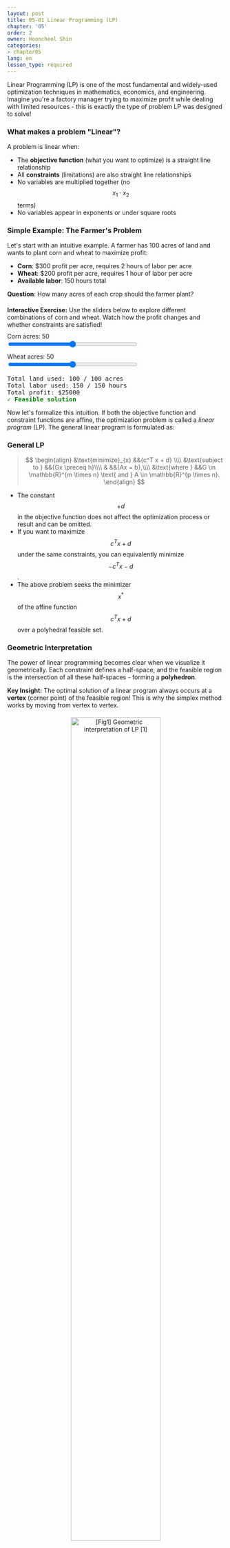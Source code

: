 ```yaml
---
layout: post
title: 05-01 Linear Programming (LP)
chapter: '05'
order: 2
owner: Hooncheol Shin
categories:
- chapter05
lang: en
lesson_type: required
---
```


<script src="https://d3js.org/d3.v7.min.js"></script>
<script src="https://polyfill.io/v3/polyfill.min.js?features=es6"></script>
<script id="MathJax-script" async src="https://cdn.jsdelivr.net/npm/mathjax@3/es5/tex-mml-chtml.js"></script>

Linear Programming (LP) is one of the most fundamental and widely-used optimization techniques in mathematics, economics, and engineering. Imagine you're a factory manager trying to maximize profit while dealing with limited resources - this is exactly the type of problem LP was designed to solve!

### What makes a problem "Linear"?

A problem is linear when:
- The **objective function** (what you want to optimize) is a straight line relationship
- All **constraints** (limitations) are also straight line relationships
- No variables are multiplied together (no $$x_1 \cdot x_2$$ terms)
- No variables appear in exponents or under square roots

### Simple Example: The Farmer's Problem

Let's start with an intuitive example. A farmer has 100 acres of land and wants to plant corn and wheat to maximize profit:

- **Corn**: $300 profit per acre, requires 2 hours of labor per acre
- **Wheat**: $200 profit per acre, requires 1 hour of labor per acre  
- **Available labor**: 150 hours total

**Question**: How many acres of each crop should the farmer plant?

<div id="farmer-problem-viz" style="margin: 20px 0;"></div>

<div class="content-box exercise-box">
<strong>Interactive Exercise:</strong> Use the sliders below to explore different combinations of corn and wheat. Watch how the profit changes and whether constraints are satisfied!

<div style="margin: 10px 0;">
  <label for="corn-acres">Corn acres: <span id="corn-value">50</span></label><br>
  <input type="range" id="corn-acres" min="0" max="100" value="50" style="width: 300px;">
</div>

<div style="margin: 10px 0;">
  <label for="wheat-acres">Wheat acres: <span id="wheat-value">50</span></label><br>
  <input type="range" id="wheat-acres" min="0" max="100" value="50" style="width: 300px;">
</div>

<div id="farmer-results" style="margin-top: 15px; font-family: monospace;">
  <div>Total land used: <span id="land-used">100</span> / 100 acres</div>
  <div>Total labor used: <span id="labor-used">150</span> / 150 hours</div>
  <div>Total profit: $<span id="total-profit">25000</span></div>
  <div id="feasibility-status" style="font-weight: bold; color: green;">✓ Feasible solution</div>
</div>
</div>

Now let's formalize this intuition. If both the objective function and constraint functions are affine, the optimization problem is called a *linear program* (LP). The general linear program is formulated as:

### General LP

>$$ \begin{align}
>    &\text{minimize}_{x} &&{c^T x + d} \\\\
>    &\text{subject to } &&{Gx \preceq h}\\\\
>    & &&{Ax = b},\\\\
>    &\text{where } &&G \in \mathbb{R}^{m \times n} \text{ and } A \in \mathbb{R}^{p \times n}.
>\end{align} $$

* The constant $$+d$$ in the objective function does not affect the optimization process or result and can be omitted.
* If you want to maximize $$c^T x + d$$ under the same constraints, you can equivalently minimize $$-c^T x - d$$.
* The above problem seeks the minimizer $$x^*$$ of the affine function $$c^T x + d$$ over a polyhedral feasible set.

### Geometric Interpretation

The power of linear programming becomes clear when we visualize it geometrically. Each constraint defines a half-space, and the feasible region is the intersection of all these half-spaces - forming a **polyhedron**.

<div class="content-box insight-box">
<strong>Key Insight:</strong> The optimal solution of a linear program always occurs at a <strong>vertex</strong> (corner point) of the feasible region! This is why the simplex method works by moving from vertex to vertex.
</div>

<div id="geometric-lp-viz" style="margin: 20px 0; text-align: center;"></div>

<figure class="image" style="align: center;">
<p align="center">
  <img src="{{ site.baseurl  }}/img/chapter_img/chapter05/05_01_geometric_interpretation_of_LP.png" alt="[Fig1] Geometric interpretation of LP [1]" width="70%">
  <figcaption style="text-align: center;">[Fig1] Traditional geometric interpretation of LP [1]</figcaption>
</p>
</figure>

## LP in Standard form

Why do we need a standard form? Many LP algorithms (like the simplex method) are designed to work with a specific format. Converting to standard form allows us to use these powerful algorithms consistently.

### Standard form LP
>$$ \begin{align}
>    &\text{minimize}_{x} &&{c^T x + d} \\\\
>    &\text{subject to } &&{A x = b} \\\\
>    & &&{x \succeq 0}.
>\end{align} $$

**Key characteristics of standard form:**
- **Objective**: Always minimization (maximization problems are converted by negating)
- **Constraints**: Only equality constraints (inequalities converted using slack variables)
- **Variables**: All variables must be non-negative

<div class="content-box insight-box">
<strong>Why Standard Form?</strong> 
<ul>
<li><strong>Algorithmic efficiency:</strong> Simplex method works directly on standard form</li>
<li><strong>Theoretical analysis:</strong> Easier to prove optimality conditions</li>
<li><strong>Software implementation:</strong> Most LP solvers expect standard form input</li>
</ul>
</div>

All general LPs can be converted to standard form using the following steps:

### Converting LPs to standard form
**Step 1.** Use slack variables $$s$$ to convert inequality constraints into equality constraints:
> $$ \begin{align}
>     &\text{minimize}_{x, s} &&{c^T x + d} \\\\
>     &\text{subject to } &&{Gx + s = h} \\\\
>     & &&{Ax = b},\\\\
>     & &&{s \succeq 0}.
> \end{align} $$

**Step 2.** Replace each variable $$x$$ with two nonnegative variables:
$$ x = x^{+}  - x^{-} $$, where $$ x^{+} \text{, } x^{-} \succeq 0 $$.

> $$ \begin{align}
>     &\text{minimize}_{x^{+}, x^{-}, s} &&{c^Tx^{+} - c^Tx^{-} + d} \\\\
>     &\text{subject to } &&{Gx^{+} - Gx^{-} + s = h} \\\\
>     & &&{Ax^{+} - Ax^{-} = b},\\\\
>     & &&{s \succeq 0}\\\\
>     & &&{x^{+} \succeq 0}, {x^{-} \succeq 0}.
> \end{align} $$

**Step 3.** Define $$ \tilde{x} $$, $$ \tilde{c} $$, $$ \tilde{b} $$, and $$ \tilde{A} $$ as follows:

> $$\tilde{x} =
> \begin{bmatrix}
> x^{+} \\\\
> x^{-} \\\\
> s
> \end{bmatrix}, 
> \tilde{c} =
> \begin{bmatrix}
> c \\\\
> -c \\\\
> 0
> \end{bmatrix},
> \tilde{b} =
> \begin{bmatrix}
> h \\\\
> b
> \end{bmatrix}
> $$, 
> $$
> \tilde{A} =
> \begin{bmatrix}
> G & -G & I\\\\
> A & -A & O
> \end{bmatrix}
> $$

**Step 4.** Substitute $$ \tilde{x} $$, $$ \tilde{c} $$, $$ \tilde{b} $$, and $$ \tilde{A} $$ into the problem from Step 2:

> $$ \begin{align}
>     &\text{minimize}_{\tilde{x}} &&{\tilde{c}^T \tilde{x} + d} \\\\
>     &\text{subject to} &&{\tilde{A} \tilde{x} = \tilde{b}} \\\\
>     & &&{\tilde{x} \succeq 0}.
> \end{align} $$

### Example - Diet program

The diet problem is a classic application of linear programming, first studied during World War II to find the most economical way to feed soldiers while meeting nutritional requirements.

**Problem Setup:** Find the cheapest combination of foods that meets all nutritional requirements.

> $$ \begin{align}
>     &\text{minimize}_{x} &&{c^T x} \\\\
>     &\text{subject to } &&{Dx \succeq d} \\\\
>     & &&{x \succeq 0}.
> \end{align} $$

**Variables and Parameters:**
* $$ c_j $$: Cost per unit of food item j ($/unit)
* $$ d_i $$: Minimum recommended intake for nutrient i (units/day)
* $$ D_{ij} $$: Amount of nutrient i in food item j (units of nutrient per unit of food)
* $$ x_j $$: Amount of food item j in the diet (units/day)

<div class="content-box exercise-box">
<strong>Interactive Diet Optimizer:</strong> Let's solve a simplified diet problem with 3 foods and 2 nutrients!

<div style="display: grid; grid-template-columns: 1fr 1fr 1fr; gap: 15px; margin: 15px 0;">
  <div style="text-align: center;">
    <strong>Bread</strong><br>
    Cost: $2/loaf<br>
    Protein: 4g/loaf<br>
    Calories: 200/loaf
  </div>
  <div style="text-align: center;">
    <strong>Milk</strong><br>
    Cost: $3/liter<br>
    Protein: 8g/liter<br>
    Calories: 150/liter
  </div>
  <div style="text-align: center;">
    <strong>Meat</strong><br>
    Cost: $8/kg<br>
    Protein: 20g/kg<br>
    Calories: 300/kg
  </div>
</div>

<div style="margin: 15px 0;">
  <strong>Requirements:</strong>
  <div>Minimum protein: <input type="number" id="min-protein" value="20" min="10" max="50" style="width: 60px;"> grams/day</div>
  <div>Minimum calories: <input type="number" id="min-calories" value="800" min="500" max="1500" style="width: 80px;"> calories/day</div>
</div>

<button id="solve-diet" style="background-color: #4CAF50; color: white; padding: 10px 20px; border: none; border-radius: 4px; cursor: pointer;">Solve Diet Problem</button>

<div id="diet-results" style="margin-top: 15px; font-family: monospace; background-color: #f9f9f9; padding: 10px; border-radius: 4px;">
  <div>Click "Solve Diet Problem" to see the optimal solution!</div>
</div>
</div>

<div class="content-box insight-box">
<strong>Real-world Applications:</strong>
<ul>
<li><strong>Military logistics:</strong> Feeding troops cost-effectively</li>
<li><strong>Hospital meal planning:</strong> Meeting patient dietary requirements</li>
<li><strong>Animal feed optimization:</strong> Livestock nutrition at minimum cost</li>
<li><strong>School lunch programs:</strong> Nutritious meals within budget constraints</li>
</ul>
</div>

## The Simplex Algorithm

The **Simplex Algorithm**, developed by George Dantzig in 1947, is one of the most important algorithms in optimization history. It revolutionized linear programming by providing an efficient method to solve LP problems systematically.

### Why Simplex Works: The Fundamental Theorem

<div class="content-box insight-box">
<strong>Fundamental Theorem of Linear Programming:</strong> If a linear program has an optimal solution, then there exists an optimal solution that occurs at a vertex (extreme point) of the feasible region.
</div>

This theorem is the key insight behind the Simplex algorithm. Instead of searching the entire feasible region (which could be infinite), we only need to check the finite number of vertices!

### How Simplex Works: The Strategy

The Simplex algorithm follows this elegant strategy:

1. **Start** at any vertex of the feasible region
2. **Check** if the current vertex is optimal  
3. **Move** to an adjacent vertex that improves the objective function
4. **Repeat** until no improvement is possible (optimal solution found)

### Simplex Algorithm Steps

Let's walk through the algorithm step by step using our standard form LP:

> $$ \begin{align}
>     &\text{minimize}_{x} &&{c^T x} \\\\
>     &\text{subject to } &&{A x = b} \\\\
>     & &&{x \succeq 0}.
> \end{align} $$

**Step 1: Initial Setup**
- Convert the LP to standard form (if not already)
- Find an initial basic feasible solution (vertex)
- Set up the simplex tableau

**Step 2: Optimality Test**
- Check if the current solution is optimal
- If all reduced costs are non-negative, we're done!

**Step 3: Choose Entering Variable**
- Select the variable with the most negative reduced cost
- This determines the direction to move

**Step 4: Choose Leaving Variable**  
- Use the minimum ratio test to avoid infeasibility
- This determines how far to move

**Step 5: Pivot Operation**
- Update the tableau using Gaussian elimination
- Move to the new vertex

**Step 6: Repeat**
- Go back to Step 2 until optimal

### Interactive Simplex Example

Let's solve a simple 2D problem step by step to see how Simplex works in practice:

<div class="content-box exercise-box">
<strong>Interactive Simplex Solver:</strong> Watch the algorithm move from vertex to vertex!

**Problem:**
$$\begin{align}
\text{maximize } & 3x_1 + 2x_2 \\
\text{subject to } & x_1 + x_2 \leq 4 \\
& 2x_1 + x_2 \leq 6 \\
& x_1, x_2 \geq 0
\end{align}$$

<div id="simplex-interactive" style="margin: 20px 0;"></div>

<div style="margin: 15px 0;">
  <button id="simplex-step" style="background-color: #2196F3; color: white; padding: 10px 20px; border: none; border-radius: 4px; cursor: pointer; margin-right: 10px;">Next Step</button>
  <button id="simplex-reset" style="background-color: #f44336; color: white; padding: 10px 20px; border: none; border-radius: 4px; cursor: pointer;">Reset</button>
</div>

<div id="simplex-status" style="margin-top: 15px; font-family: monospace; background-color: #f9f9f9; padding: 15px; border-radius: 4px;">
  <div><strong>Step 0:</strong> Starting at origin (0, 0)</div>
  <div>Current objective value: 0</div>
  <div>Click "Next Step" to begin the Simplex algorithm!</div>
</div>

<div id="simplex-tableau" style="margin-top: 15px; font-family: monospace; background-color: #f0f8ff; padding: 15px; border-radius: 4px;">
  <strong>Current Simplex Tableau:</strong>
  <div id="tableau-content" style="margin-top: 10px;">
    Click "Next Step" to see the tableau!
  </div>
</div>
</div>

### Why Simplex is Efficient

Despite having potentially exponential worst-case complexity, Simplex is remarkably efficient in practice:

<div class="content-box insight-box">
<strong>Simplex Efficiency:</strong>
<ul>
<li><strong>Average case:</strong> Typically visits only 2-3 times the number of constraints</li>
<li><strong>Practical problems:</strong> Often solves in polynomial time</li>
<li><strong>Warm starts:</strong> Can reuse previous solutions when problem changes slightly</li>
<li><strong>Degeneracy handling:</strong> Modern implementations handle degenerate cases well</li>
</ul>
</div>

### Simplex Variants and Modern Developments

**Revised Simplex Method:**
- More numerically stable
- Better for sparse matrices  
- Used in most commercial solvers

**Dual Simplex Method:**
- Starts with dual feasible solution
- Useful for sensitivity analysis
- Better for certain problem types

**Interior Point Methods:**
- Polynomial-time complexity guarantee
- Better for very large problems
- Complement rather than replace Simplex

### Impact and Applications

The Simplex algorithm has transformed numerous industries:

<div class="content-box insight-box">
<strong>Simplex Success Stories:</strong>
<ul>
<li><strong>Airlines:</strong> Crew scheduling, route optimization, fleet assignment</li>
<li><strong>Manufacturing:</strong> Production planning, supply chain optimization</li>
<li><strong>Finance:</strong> Portfolio optimization, risk management</li>
<li><strong>Telecommunications:</strong> Network flow optimization, bandwidth allocation</li>
<li><strong>Energy:</strong> Power grid optimization, resource allocation</li>
</ul>
</div>

<script>
/**
 * Interactive Linear Programming Visualizations
 * Implements farmer problem, geometric interpretation, diet optimizer, and norm comparisons
 */

// Wait for DOM to be fully loaded
document.addEventListener('DOMContentLoaded', function() {
    
    // ==================== FARMER PROBLEM INTERACTIVE ====================
    
    function initializeFarmerProblem() {
        const cornSlider = document.getElementById('corn-acres');
        const wheatSlider = document.getElementById('wheat-acres');
        
        if (!cornSlider || !wheatSlider) return;
        
        function updateFarmerResults() {
            const corn = parseFloat(cornSlider.value);
            const wheat = parseFloat(wheatSlider.value);
            
            // Update display values
            document.getElementById('corn-value').textContent = corn;
            document.getElementById('wheat-value').textContent = wheat;
            
            // Calculate metrics
            const landUsed = corn + wheat;
            const laborUsed = corn * 2 + wheat * 1; // 2 hours per corn acre, 1 hour per wheat acre
            const profit = corn * 300 + wheat * 200; // $300 per corn acre, $200 per wheat acre
            
            // Update results
            document.getElementById('land-used').textContent = landUsed;
            document.getElementById('labor-used').textContent = laborUsed;
            document.getElementById('total-profit').textContent = profit;
            
            // Check feasibility
            const feasibilityStatus = document.getElementById('feasibility-status');
            if (landUsed <= 100 && laborUsed <= 150) {
                feasibilityStatus.textContent = '✓ Feasible solution';
                feasibilityStatus.style.color = 'green';
            } else {
                feasibilityStatus.textContent = '✗ Infeasible solution';
                feasibilityStatus.style.color = 'red';
            }
        }
        
        cornSlider.addEventListener('input', updateFarmerResults);
        wheatSlider.addEventListener('input', updateFarmerResults);
        
        // Initialize
        updateFarmerResults();
    }
    
    // ==================== DIET PROBLEM SOLVER ====================
    
    function initializeDietSolver() {
        const solveButton = document.getElementById('solve-diet');
        if (!solveButton) return;
        
        solveButton.addEventListener('click', function() {
            const minProtein = parseFloat(document.getElementById('min-protein').value);
            const minCalories = parseFloat(document.getElementById('min-calories').value);
            
            // Simple heuristic solver (in practice, would use simplex method)
            // Food data: [cost, protein, calories]
            const bread = [2, 4, 200];
            const milk = [3, 8, 150];
            const meat = [8, 20, 300];
            
            // Try different combinations and find minimum cost feasible solution
            let bestCost = Infinity;
            let bestSolution = null;
            
            for (let b = 0; b <= 20; b += 0.5) {
                for (let m = 0; m <= 10; m += 0.5) {
                    for (let mt = 0; mt <= 5; mt += 0.5) {
                        const protein = b * bread[1] + m * milk[1] + mt * meat[1];
                        const calories = b * bread[2] + m * milk[2] + mt * meat[2];
                        const cost = b * bread[0] + m * milk[0] + mt * meat[0];
                        
                        if (protein >= minProtein && calories >= minCalories && cost < bestCost) {
                            bestCost = cost;
                            bestSolution = [b, m, mt];
                        }
                    }
                }
            }
            
            const resultsDiv = document.getElementById('diet-results');
            if (bestSolution) {
                const [bread_amt, milk_amt, meat_amt] = bestSolution;
                const totalProtein = bread_amt * bread[1] + milk_amt * milk[1] + meat_amt * meat[1];
                const totalCalories = bread_amt * bread[2] + milk_amt * milk[2] + meat_amt * meat[2];
                
                resultsDiv.innerHTML = `
                    <div><strong>Optimal Diet Solution:</strong></div>
                    <div>Bread: ${bread_amt.toFixed(1)} loaves</div>
                    <div>Milk: ${milk_amt.toFixed(1)} liters</div>
                    <div>Meat: ${meat_amt.toFixed(1)} kg</div>
                    <div>---</div>
                    <div>Total cost: $${bestCost.toFixed(2)}</div>
                    <div>Total protein: ${totalProtein.toFixed(1)}g (required: ${minProtein}g)</div>
                    <div>Total calories: ${totalCalories.toFixed(0)} (required: ${minCalories})</div>
                `;
            } else {
                resultsDiv.innerHTML = '<div style="color: red;">No feasible solution found!</div>';
            }
        });
    }
    
    // ==================== SIMPLEX ALGORITHM VISUALIZATION ====================
    
    function initializeSimplexVisualization() {
        const stepButton = document.getElementById('simplex-step');
        const resetButton = document.getElementById('simplex-reset');
        const statusDiv = document.getElementById('simplex-status');
        const tableauDiv = document.getElementById('tableau-content');
        const interactiveDiv = document.getElementById('simplex-interactive');
        
        if (!stepButton || !resetButton || !statusDiv || !tableauDiv || !interactiveDiv) return;
        
        // Simplex algorithm state
        let currentStep = 0;
        let currentVertex = [0, 0]; // Starting at origin
        let isOptimal = false;
        
        // Problem: maximize 3x1 + 2x2 subject to x1 + x2 <= 4, 2x1 + x2 <= 6, x1,x2 >= 0
        // In standard form: minimize -3x1 - 2x2 subject to x1 + x2 + s1 = 4, 2x1 + x2 + s2 = 6
        
        const vertices = [
            [0, 0, 4, 6], // (x1, x2, s1, s2) - origin
            [0, 4, 0, 2], // (0, 4, 0, 2) - intersection with x1 + x2 = 4
            [2, 2, 0, 0], // (2, 2, 0, 0) - intersection of both constraints
            [3, 0, 1, 0]  // (3, 0, 1, 0) - intersection with 2x1 + x2 = 6
        ];
        
        const objectiveValues = [0, 8, 10, 9]; // 3x1 + 2x2 at each vertex
        const simplexPath = [0, 3, 2]; // Path: origin -> (3,0) -> (2,2) optimal
        
        function createVisualization() {
            const width = 400;
            const height = 300;
            const margin = {top: 20, right: 20, bottom: 40, left: 40};
            
            // Clear previous content
            interactiveDiv.innerHTML = '';
            
            const svg = d3.select('#simplex-interactive')
                .append('svg')
                .attr('width', width)
                .attr('height', height);
            
            // Scales
            const xScale = d3.scaleLinear()
                .domain([0, 4])
                .range([margin.left, width - margin.right]);
            
            const yScale = d3.scaleLinear()
                .domain([0, 6])
                .range([height - margin.bottom, margin.top]);
            
            // Draw feasible region
            const feasibleRegion = [
                [0, 0], [0, 4], [2, 2], [3, 0], [0, 0]
            ];
            
            svg.append('path')
                .datum(feasibleRegion)
                .attr('fill', 'lightblue')
                .attr('fill-opacity', 0.3)
                .attr('stroke', 'blue')
                .attr('stroke-width', 2)
                .attr('d', d3.line()
                    .x(d => xScale(d[0]))
                    .y(d => yScale(d[1]))
                );
            
            // Draw constraint lines
            // x1 + x2 = 4
            svg.append('line')
                .attr('x1', xScale(0))
                .attr('y1', yScale(4))
                .attr('x2', xScale(4))
                .attr('y2', yScale(0))
                .attr('stroke', 'red')
                .attr('stroke-width', 2)
                .attr('stroke-dasharray', '5,5');
            
            // 2x1 + x2 = 6
            svg.append('line')
                .attr('x1', xScale(0))
                .attr('y1', yScale(6))
                .attr('x2', xScale(3))
                .attr('y2', yScale(0))
                .attr('stroke', 'green')
                .attr('stroke-width', 2)
                .attr('stroke-dasharray', '5,5');
            
            // Draw vertices
            const vertexPoints = [[0,0], [0,4], [2,2], [3,0]];
            svg.selectAll('.vertex')
                .data(vertexPoints)
                .enter()
                .append('circle')
                .attr('class', 'vertex')
                .attr('cx', d => xScale(d[0]))
                .attr('cy', d => yScale(d[1]))
                .attr('r', 6)
                .attr('fill', 'orange')
                .attr('stroke', 'black')
                .attr('stroke-width', 2);
            
            // Current position indicator
            svg.append('circle')
                .attr('id', 'current-position')
                .attr('cx', xScale(currentVertex[0]))
                .attr('cy', yScale(currentVertex[1]))
                .attr('r', 8)
                .attr('fill', 'red')
                .attr('stroke', 'darkred')
                .attr('stroke-width', 3);
            
            // Axes
            svg.append('g')
                .attr('transform', `translate(0,${height - margin.bottom})`)
                .call(d3.axisBottom(xScale));
            
            svg.append('g')
                .attr('transform', `translate(${margin.left},0)`)
                .call(d3.axisLeft(yScale));
            
            // Axis labels
            svg.append('text')
                .attr('x', width / 2)
                .attr('y', height - 5)
                .attr('text-anchor', 'middle')
                .text('x₁');
            
            svg.append('text')
                .attr('transform', 'rotate(-90)')
                .attr('x', -height / 2)
                .attr('y', 15)
                .attr('text-anchor', 'middle')
                .text('x₂');
            
            // Legend
            const legend = svg.append('g')
                .attr('transform', `translate(${width - 150}, 30)`);
            
            legend.append('text')
                .attr('x', 0)
                .attr('y', 0)
                .text('Constraints:')
                .attr('font-weight', 'bold');
            
            legend.append('line')
                .attr('x1', 0)
                .attr('y1', 15)
                .attr('x2', 20)
                .attr('y2', 15)
                .attr('stroke', 'red')
                .attr('stroke-width', 2)
                .attr('stroke-dasharray', '5,5');
            
            legend.append('text')
                .attr('x', 25)
                .attr('y', 19)
                .text('x₁ + x₂ ≤ 4')
                .attr('font-size', '12px');
            
            legend.append('line')
                .attr('x1', 0)
                .attr('y1', 30)
                .attr('x2', 20)
                .attr('y2', 30)
                .attr('stroke', 'green')
                .attr('stroke-width', 2)
                .attr('stroke-dasharray', '5,5');
            
            legend.append('text')
                .attr('x', 25)
                .attr('y', 34)
                .text('2x₁ + x₂ ≤ 6')
                .attr('font-size', '12px');
        }
        
        function updateTableau(step) {
            let tableauHTML = '';
            
            switch(step) {
                case 0:
                    tableauHTML = `
                        <table style="border-collapse: collapse; margin: 10px 0;">
                            <tr style="background-color: #e0e0e0;">
                                <th style="border: 1px solid #ccc; padding: 8px;">Basic</th>
                                <th style="border: 1px solid #ccc; padding: 8px;">x₁</th>
                                <th style="border: 1px solid #ccc; padding: 8px;">x₂</th>
                                <th style="border: 1px solid #ccc; padding: 8px;">s₁</th>
                                <th style="border: 1px solid #ccc; padding: 8px;">s₂</th>
                                <th style="border: 1px solid #ccc; padding: 8px;">RHS</th>
                            </tr>
                            <tr>
                                <td style="border: 1px solid #ccc; padding: 8px;">s₁</td>
                                <td style="border: 1px solid #ccc; padding: 8px;">1</td>
                                <td style="border: 1px solid #ccc; padding: 8px;">1</td>
                                <td style="border: 1px solid #ccc; padding: 8px;">1</td>
                                <td style="border: 1px solid #ccc; padding: 8px;">0</td>
                                <td style="border: 1px solid #ccc; padding: 8px;">4</td>
                            </tr>
                            <tr>
                                <td style="border: 1px solid #ccc; padding: 8px;">s₂</td>
                                <td style="border: 1px solid #ccc; padding: 8px;">2</td>
                                <td style="border: 1px solid #ccc; padding: 8px;">1</td>
                                <td style="border: 1px solid #ccc; padding: 8px;">0</td>
                                <td style="border: 1px solid #ccc; padding: 8px;">1</td>
                                <td style="border: 1px solid #ccc; padding: 8px;">6</td>
                            </tr>
                            <tr style="background-color: #fff2cc;">
                                <td style="border: 1px solid #ccc; padding: 8px;">z</td>
                                <td style="border: 1px solid #ccc; padding: 8px; color: red;"><strong>-3</strong></td>
                                <td style="border: 1px solid #ccc; padding: 8px; color: red;">-2</td>
                                <td style="border: 1px solid #ccc; padding: 8px;">0</td>
                                <td style="border: 1px solid #ccc; padding: 8px;">0</td>
                                <td style="border: 1px solid #ccc; padding: 8px;">0</td>
                            </tr>
                        </table>
                        <div style="margin-top: 10px;">
                            <strong>Analysis:</strong> Most negative coefficient is -3 (x₁ column). x₁ enters the basis.
                        </div>
                    `;
                    break;
                case 1:
                    tableauHTML = `
                        <table style="border-collapse: collapse; margin: 10px 0;">
                            <tr style="background-color: #e0e0e0;">
                                <th style="border: 1px solid #ccc; padding: 8px;">Basic</th>
                                <th style="border: 1px solid #ccc; padding: 8px;">x₁</th>
                                <th style="border: 1px solid #ccc; padding: 8px;">x₂</th>
                                <th style="border: 1px solid #ccc; padding: 8px;">s₁</th>
                                <th style="border: 1px solid #ccc; padding: 8px;">s₂</th>
                                <th style="border: 1px solid #ccc; padding: 8px;">RHS</th>
                                <th style="border: 1px solid #ccc; padding: 8px;">Ratio</th>
                            </tr>
                            <tr>
                                <td style="border: 1px solid #ccc; padding: 8px;">s₁</td>
                                <td style="border: 1px solid #ccc; padding: 8px; background-color: #ffcccc;">1</td>
                                <td style="border: 1px solid #ccc; padding: 8px;">1</td>
                                <td style="border: 1px solid #ccc; padding: 8px;">1</td>
                                <td style="border: 1px solid #ccc; padding: 8px;">0</td>
                                <td style="border: 1px solid #ccc; padding: 8px;">4</td>
                                <td style="border: 1px solid #ccc; padding: 8px;">4/1 = 4</td>
                            </tr>
                            <tr style="background-color: #ccffcc;">
                                <td style="border: 1px solid #ccc; padding: 8px;">s₂</td>
                                <td style="border: 1px solid #ccc; padding: 8px; background-color: #ffcccc;"><strong>2</strong></td>
                                <td style="border: 1px solid #ccc; padding: 8px;">1</td>
                                <td style="border: 1px solid #ccc; padding: 8px;">0</td>
                                <td style="border: 1px solid #ccc; padding: 8px;">1</td>
                                <td style="border: 1px solid #ccc; padding: 8px;">6</td>
                                <td style="border: 1px solid #ccc; padding: 8px;"><strong>6/2 = 3</strong></td>
                            </tr>
                            <tr style="background-color: #fff2cc;">
                                <td style="border: 1px solid #ccc; padding: 8px;">z</td>
                                <td style="border: 1px solid #ccc; padding: 8px; background-color: #ffcccc;">-3</td>
                                <td style="border: 1px solid #ccc; padding: 8px;">-2</td>
                                <td style="border: 1px solid #ccc; padding: 8px;">0</td>
                                <td style="border: 1px solid #ccc; padding: 8px;">0</td>
                                <td style="border: 1px solid #ccc; padding: 8px;">0</td>
                                <td style="border: 1px solid #ccc; padding: 8px;">-</td>
                            </tr>
                        </table>
                        <div style="margin-top: 10px;">
                            <strong>Minimum ratio test:</strong> min{4/1, 6/2} = min{4, 3} = 3. s₂ leaves the basis.
                        </div>
                    `;
                    break;
                case 2:
                    tableauHTML = `
                        <table style="border-collapse: collapse; margin: 10px 0;">
                            <tr style="background-color: #e0e0e0;">
                                <th style="border: 1px solid #ccc; padding: 8px;">Basic</th>
                                <th style="border: 1px solid #ccc; padding: 8px;">x₁</th>
                                <th style="border: 1px solid #ccc; padding: 8px;">x₂</th>
                                <th style="border: 1px solid #ccc; padding: 8px;">s₁</th>
                                <th style="border: 1px solid #ccc; padding: 8px;">s₂</th>
                                <th style="border: 1px solid #ccc; padding: 8px;">RHS</th>
                            </tr>
                            <tr>
                                <td style="border: 1px solid #ccc; padding: 8px;">s₁</td>
                                <td style="border: 1px solid #ccc; padding: 8px;">0</td>
                                <td style="border: 1px solid #ccc; padding: 8px; color: red;"><strong>0.5</strong></td>
                                <td style="border: 1px solid #ccc; padding: 8px;">1</td>
                                <td style="border: 1px solid #ccc; padding: 8px;">-0.5</td>
                                <td style="border: 1px solid #ccc; padding: 8px;">1</td>
                            </tr>
                            <tr>
                                <td style="border: 1px solid #ccc; padding: 8px;">x₁</td>
                                <td style="border: 1px solid #ccc; padding: 8px;">1</td>
                                <td style="border: 1px solid #ccc; padding: 8px;">0.5</td>
                                <td style="border: 1px solid #ccc; padding: 8px;">0</td>
                                <td style="border: 1px solid #ccc; padding: 8px;">0.5</td>
                                <td style="border: 1px solid #ccc; padding: 8px;">3</td>
                            </tr>
                            <tr style="background-color: #fff2cc;">
                                <td style="border: 1px solid #ccc; padding: 8px;">z</td>
                                <td style="border: 1px solid #ccc; padding: 8px;">0</td>
                                <td style="border: 1px solid #ccc; padding: 8px; color: red;"><strong>-0.5</strong></td>
                                <td style="border: 1px solid #ccc; padding: 8px;">0</td>
                                <td style="border: 1px solid #ccc; padding: 8px;">1.5</td>
                                <td style="border: 1px solid #ccc; padding: 8px;">9</td>
                            </tr>
                        </table>
                        <div style="margin-top: 10px;">
                            <strong>Current solution:</strong> x₁ = 3, x₂ = 0, objective = 9<br>
                            <strong>Analysis:</strong> x₂ has negative coefficient (-0.5), so x₂ enters the basis.
                        </div>
                    `;
                    break;
                case 3:
                    tableauHTML = `
                        <table style="border-collapse: collapse; margin: 10px 0;">
                            <tr style="background-color: #e0e0e0;">
                                <th style="border: 1px solid #ccc; padding: 8px;">Basic</th>
                                <th style="border: 1px solid #ccc; padding: 8px;">x₁</th>
                                <th style="border: 1px solid #ccc; padding: 8px;">x₂</th>
                                <th style="border: 1px solid #ccc; padding: 8px;">s₁</th>
                                <th style="border: 1px solid #ccc; padding: 8px;">s₂</th>
                                <th style="border: 1px solid #ccc; padding: 8px;">RHS</th>
                            </tr>
                            <tr style="background-color: #ccffcc;">
                                <td style="border: 1px solid #ccc; padding: 8px;">x₂</td>
                                <td style="border: 1px solid #ccc; padding: 8px;">0</td>
                                <td style="border: 1px solid #ccc; padding: 8px;">1</td>
                                <td style="border: 1px solid #ccc; padding: 8px;">2</td>
                                <td style="border: 1px solid #ccc; padding: 8px;">-1</td>
                                <td style="border: 1px solid #ccc; padding: 8px;">2</td>
                            </tr>
                            <tr>
                                <td style="border: 1px solid #ccc; padding: 8px;">x₁</td>
                                <td style="border: 1px solid #ccc; padding: 8px;">1</td>
                                <td style="border: 1px solid #ccc; padding: 8px;">0</td>
                                <td style="border: 1px solid #ccc; padding: 8px;">-1</td>
                                <td style="border: 1px solid #ccc; padding: 8px;">1</td>
                                <td style="border: 1px solid #ccc; padding: 8px;">2</td>
                            </tr>
                            <tr style="background-color: #ccffcc;">
                                <td style="border: 1px solid #ccc; padding: 8px;">z</td>
                                <td style="border: 1px solid #ccc; padding: 8px;">0</td>
                                <td style="border: 1px solid #ccc; padding: 8px;">0</td>
                                <td style="border: 1px solid #ccc; padding: 8px;">1</td>
                                <td style="border: 1px solid #ccc; padding: 8px;">1</td>
                                <td style="border: 1px solid #ccc; padding: 8px;">10</td>
                            </tr>
                        </table>
                        <div style="margin-top: 10px;">
                            <strong>OPTIMAL SOLUTION FOUND!</strong><br>
                            x₁ = 2, x₂ = 2, Maximum objective value = 10<br>
                            All coefficients in the objective row are non-negative.
                        </div>
                    `;
                    break;
            }
            
            tableauDiv.innerHTML = tableauHTML;
        }
        
        function updateStatus(step) {
            let statusHTML = '';
            
            switch(step) {
                case 0:
                    statusHTML = `
                        <div><strong>Step 0:</strong> Initial basic feasible solution</div>
                        <div>Current vertex: (0, 0)</div>
                        <div>Current objective value: 0</div>
                        <div>Basic variables: s₁ = 4, s₂ = 6</div>
                    `;
                    currentVertex = [0, 0];
                    break;
                case 1:
                    statusHTML = `
                        <div><strong>Step 1:</strong> Choose entering variable</div>
                        <div>Most negative coefficient: -3 (x₁ column)</div>
                        <div>x₁ enters the basis</div>
                        <div>Performing minimum ratio test...</div>
                    `;
                    break;
                case 2:
                    statusHTML = `
                        <div><strong>Step 2:</strong> First iteration complete</div>
                        <div>Current vertex: (3, 0)</div>
                        <div>Current objective value: 9</div>
                        <div>Basic variables: x₁ = 3, s₁ = 1</div>
                    `;
                    currentVertex = [3, 0];
                    break;
                case 3:
                    statusHTML = `
                        <div><strong>Step 3:</strong> OPTIMAL SOLUTION FOUND!</div>
                        <div>Current vertex: (2, 2)</div>
                        <div>Maximum objective value: 10</div>
                        <div>Basic variables: x₁ = 2, x₂ = 2</div>
                    `;
                    currentVertex = [2, 2];
                    isOptimal = true;
                    break;
            }
            
            statusDiv.innerHTML = statusHTML;
            
            // Update visualization
            const currentPos = d3.select('#current-position');
            if (currentPos.node()) {
                const xScale = d3.scaleLinear().domain([0, 4]).range([40, 360]);
                const yScale = d3.scaleLinear().domain([0, 6]).range([260, 40]);
                
                currentPos
                    .transition()
                    .duration(500)
                    .attr('cx', xScale(currentVertex[0]))
                    .attr('cy', yScale(currentVertex[1]));
            }
        }
        
        function nextStep() {
            if (currentStep < 3) {
                currentStep++;
                updateStatus(currentStep);
                updateTableau(currentStep);
                
                if (currentStep === 3) {
                    stepButton.textContent = 'Algorithm Complete!';
                    stepButton.disabled = true;
                    stepButton.style.backgroundColor = '#4CAF50';
                }
            }
        }
        
        function reset() {
            currentStep = 0;
            currentVertex = [0, 0];
            isOptimal = false;
            
            stepButton.textContent = 'Next Step';
            stepButton.disabled = false;
            stepButton.style.backgroundColor = '#2196F3';
            
            updateStatus(0);
            updateTableau(0);
            createVisualization();
        }
        
        // Event listeners
        stepButton.addEventListener('click', nextStep);
        resetButton.addEventListener('click', reset);
        
        // Initialize
        createVisualization();
        updateStatus(0);
        updateTableau(0);
    }
    
    // Initialize all interactive elements
    initializeFarmerProblem();
    initializeDietSolver();
    initializeSimplexVisualization();
    
    // Trigger MathJax re-rendering if needed
    if (window.MathJax) {
        MathJax.typesetPromise();
    }
});
</script>
